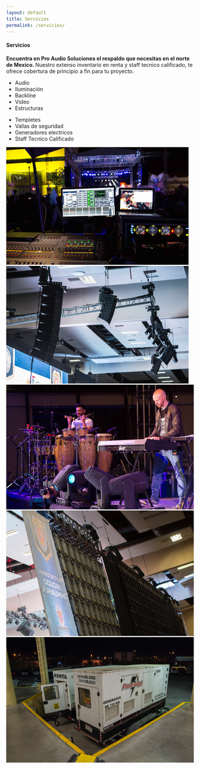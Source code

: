 ```yaml
---
layout: default
title: Servicios
permalink: /servicios/
---
```



<div class="servicios py-5">
  <div class="container">
    <div class="row">
      <div class="col-sm-8 px-5">
        <h4 class="sect-title">Servicios</h4>
        <p class="lead">
          <strong>Encuentra en Pro Audio Soluciones el respaldo que necesitas en el norte de Mexico. </strong>Nuestro extenso inventario en renta y staff tecnico calificado, te ofrece cobertura de principio a fin para tu proyecto.
        </p>
        <div class="row">
          <div class="col-sm-6">
            <ul class="ul-large">
              <li>Audio</li>
              <li>Iluminación</li>
              <li>Backline </li>
              <li>Video</li>
              <li>Estructuras</li>
            </ul>
          </div>
          <div class="col-sm-6">
            <ul class="ul-large">
              <li>Templetes</li>
              <li>Vallas de seguridad</li>
              <li>Generadores electricos</li>
              <li>Staff Tecnico Calificado</li>
            </ul>
          </div>
        </div>
      </div>
    </div>
  </div>
</div>
<div class="">
  <div class="row no-gutters bg-dark">
    <div class="col-sm-4">
      <img class="img-fluid" src="/assets/images/servicios/servicios-1.png">
      <img class="img-fluid" src="/assets/images/servicios/servicios-2.png">
    </div>
    <div class="col-sm-8">
      <img class="img-fluid" src="/assets/images/servicios/servicios-3.png">
    </div>
    <div class="col-sm-6">
      <img class="img-fluid" src="/assets/images/servicios/servicios-4.png">
    </div>
    <div class="col-sm-6">
      <img class="img-fluid" src="/assets/images/servicios/servicios-5.png">
    </div>
  </div>
</div>
